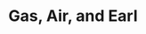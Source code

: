 ---
title: Gas, Air, and Earl
year: 1936
opening_date: 1936-03-03
closing_date: 
layout: productions
image:
image_caption:
image_credit:
playbill: 
category: 
details:
  Theatre: Theatre Jacksonville
cast:
  A Lawyer:
    - Elmo Lehman, Jr.
  Kitty Carson: Emily Kennard
  Elinor Plummer: Evelyn Horsch
  Mrs. Plummer: Lucy Gaines Carter
  Boggs: Neal Tyler, Jr.
crew:
  Director: 
    - Evelyn B. Cox
  Props: Marion Hendry
  Staging: Mary Courtney
---